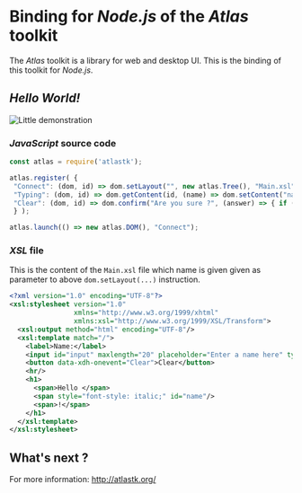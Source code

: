 # Binding for *Node.js* of the *Atlas* toolkit

The *Atlas* toolkit is a library for web and desktop UI. This is the binding of this toolkit for *Node.js*.


## *Hello World!*

![Little demonstration](http://q37.info/download/Hello.gif "A basic example")

### *JavaScript* source code

```JavaScript
const atlas = require('atlastk');

atlas.register( {
 "Connect": (dom, id) => dom.setLayout("", new atlas.Tree(), "Main.xsl"),
 "Typing": (dom, id) => dom.getContent(id, (name) => dom.setContent("name", name)),
 "Clear": (dom, id) => dom.confirm("Are you sure ?", (answer) => { if (answer) dom.setContents({"input": "", "name": ""})}),
 } );

atlas.launch(() => new atlas.DOM(), "Connect");
```


### *XSL* file

This is the content of the `Main.xsl` file which name is given given as parameter to above `dom.setLayout(...)` instruction. 

```XML
<?xml version="1.0" encoding="UTF-8"?>
<xsl:stylesheet version="1.0"
                xmlns="http://www.w3.org/1999/xhtml"
                xmlns:xsl="http://www.w3.org/1999/XSL/Transform">
  <xsl:output method="html" encoding="UTF-8"/>
  <xsl:template match="/">
    <label>Name:</label>
    <input id="input" maxlength="20" placeholder="Enter a name here" type="text" data-xdh-onevent="input|Typing"/>
    <button data-xdh-onevent="Clear">Clear</button>
    <hr/>
    <h1>
      <span>Hello </span>
      <span style="font-style: italic;" id="name"/>
      <span>!</span>
    </h1>
  </xsl:template>
</xsl:stylesheet>
```

## What's next ?

For more information: <http://atlastk.org/>